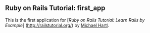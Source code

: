 ##  Ruby on Rails Tutorial: first_app


This is the first application for [*Ruby on Rails Tutorial:  Learn Rails by Example*] (http://railstutorial.org/)
by [Michael Hartl](http://michaelhartl.com/).
